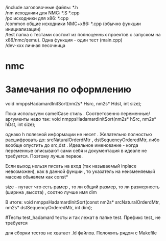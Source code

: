 /include    заголовочные файлы: *.h  
/nm         исходники для NMC:  *.S *.cpp  
/pc         исходники для x86:  *.cpp        
/common     общие исходники NMC+x86: *.cpp (обычно функции инициализации)   
/test       папка с тестами соcтоит из полноценных проектов с запуском на x86/nmc/qemu). Одна функция - один тест (main.cpp)  
/dev-xxx    личная песочница    
   
# nmc



# Замечания по оформлению
void nmppsHadamardInitSort(nm2s* Hsrc, nm2s* Hdst, int size);

Пока используем camelCase стиль . Cоответсвенно переменные/аргументы  надо так:
void nmppsHadamardInitSort(nm2s* hSrc, nm2s* hDst, int size);

однако h полезной информации не несет . Желательно  полностью расшифровать до: srcNaturalOrderdMtr , dstSequencyOrderedMtr, либо вообще опустить до src,dst .
Идеальное именование - когда переменные описывают сами себя и документация в идеале не требуется. Поэтому лучше первое. 

Если выход нельзя писать на вход (так называемый inplace невозможен), как в данной фунции , то указатель на неизменяемый массив обьявлем как const*

size - путает что есть рамер , то ли общий размер, то ли размерность (ширина ,высота) , соотно лучше имя dim 

В итоге:
void nmppsHadamardInitSort(const nm2s* srcNaturalOrderdMtr, nm2s* dstSequencyOrderedMtr, int dim);


#Тесты 
test_hadamard 
тесты и так лежат в папке test. Префикс test_  не требуется

для сборки тестов не хватает .ld файлов. Положить рядом с Makefile 


